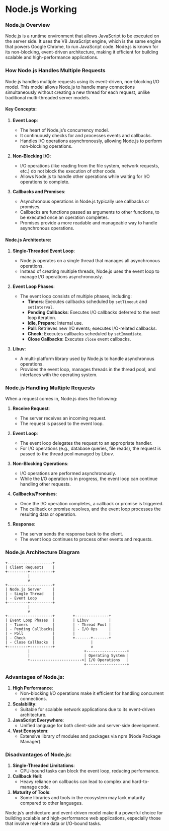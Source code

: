 # Node.js Working

### Node.js Overview

Node.js is a runtime environment that allows JavaScript to be executed on the server side. It uses the V8 JavaScript engine, which is the same engine that powers Google Chrome, to run JavaScript code. Node.js is known for its non-blocking, event-driven architecture, making it efficient for building scalable and high-performance applications.

### How Node.js Handles Multiple Requests

Node.js handles multiple requests using its event-driven, non-blocking I/O model. This model allows Node.js to handle many connections simultaneously without creating a new thread for each request, unlike traditional multi-threaded server models.

#### Key Concepts:

1. **Event Loop**:
   - The heart of Node.js’s concurrency model.
   - It continuously checks for and processes events and callbacks.
   - Handles I/O operations asynchronously, allowing Node.js to perform non-blocking operations.

2. **Non-Blocking I/O**:
   - I/O operations (like reading from the file system, network requests, etc.) do not block the execution of other code.
   - Allows Node.js to handle other operations while waiting for I/O operations to complete.

3. **Callbacks and Promises**:
   - Asynchronous operations in Node.js typically use callbacks or promises.
   - Callbacks are functions passed as arguments to other functions, to be executed once an operation completes.
   - Promises provide a more readable and manageable way to handle asynchronous operations.

#### Node.js Architecture:

1. **Single-Threaded Event Loop**:
   - Node.js operates on a single thread that manages all asynchronous operations.
   - Instead of creating multiple threads, Node.js uses the event loop to manage I/O operations asynchronously.

2. **Event Loop Phases**:
   - The event loop consists of multiple phases, including:
     - **Timers**: Executes callbacks scheduled by `setTimeout` and `setInterval`.
     - **Pending Callbacks**: Executes I/O callbacks deferred to the next loop iteration.
     - **Idle, Prepare**: Internal use.
     - **Poll**: Retrieves new I/O events; executes I/O-related callbacks.
     - **Check**: Executes callbacks scheduled by `setImmediate`.
     - **Close Callbacks**: Executes `close` event callbacks.

3. **Libuv**:
   - A multi-platform library used by Node.js to handle asynchronous operations.
   - Provides the event loop, manages threads in the thread pool, and interfaces with the operating system.

### Node.js Handling Multiple Requests

When a request comes in, Node.js does the following:

1. **Receive Request**:
   - The server receives an incoming request.
   - The request is passed to the event loop.

2. **Event Loop**:
   - The event loop delegates the request to an appropriate handler.
   - For I/O operations (e.g., database queries, file reads), the request is passed to the thread pool managed by Libuv.

3. **Non-Blocking Operations**:
   - I/O operations are performed asynchronously.
   - While the I/O operation is in progress, the event loop can continue handling other requests.

4. **Callbacks/Promises**:
   - Once the I/O operation completes, a callback or promise is triggered.
   - The callback or promise resolves, and the event loop processes the resulting data or operation.

5. **Response**:
   - The server sends the response back to the client.
   - The event loop continues to process other events and requests.

### Node.js Architecture Diagram

```
+--------------------+
| Client Requests    |
+---------+----------+
          |
          v
+--------------------+
| Node.js Server     |
| - Single Thread    |
| - Event Loop       |
+---------+----------+
          |
          v
+--------------------+        +---------------+
| Event Loop Phases  |        | Libuv         |
| - Timers           |        | - Thread Pool |
| - Pending Callbacks|        | - I/O Ops     |
| - Poll             |        |               |
| - Check            |        +-------+-------+
| - Close Callbacks  |                |
+---------+----------+                v
          |                        +------------------+
          |                        | Operating System |
          +----------------------->| I/O Operations   |
                                   +------------------+
```

### Advantages of Node.js:

1. **High Performance**:
   - Non-blocking I/O operations make it efficient for handling concurrent connections.
2. **Scalability**:
   - Suitable for scalable network applications due to its event-driven architecture.
3. **JavaScript Everywhere**:
   - Unified language for both client-side and server-side development.
4. **Vast Ecosystem**:
   - Extensive library of modules and packages via npm (Node Package Manager).

### Disadvantages of Node.js:

1. **Single-Threaded Limitations**:
   - CPU-bound tasks can block the event loop, reducing performance.
2. **Callback Hell**:
   - Heavy reliance on callbacks can lead to complex and hard-to-manage code.
3. **Maturity of Tools**:
   - Some libraries and tools in the ecosystem may lack maturity compared to other languages.

Node.js’s architecture and event-driven model make it a powerful choice for building scalable and high-performance web applications, especially those that involve real-time data or I/O-bound tasks.